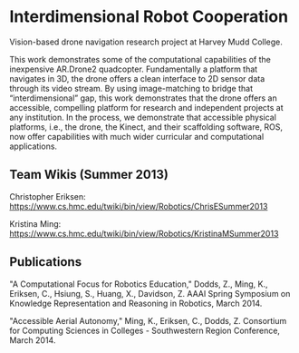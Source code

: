 Interdimensional Robot Cooperation
==================================

Vision-based drone navigation research project at Harvey Mudd College.

This work demonstrates some of the computational capabilities of the inexpensive AR.Drone2 quadcopter. Fundamentally a platform that navigates in 3D, the drone offers a clean interface to 2D sensor data through its video stream. By using image-matching to bridge that “interdimensional” gap, this work demonstrates that the drone offers an accessible, compelling platform for research and independent projects at any institution. In the process, we demonstrate that accessible physical platforms, i.e., the drone, the Kinect, and their scaffolding software, ROS, now offer capabilities with much wider curricular and computational applications.

Team Wikis (Summer 2013)
----------------------------------

Christopher Eriksen: https://www.cs.hmc.edu/twiki/bin/view/Robotics/ChrisESummer2013

Kristina Ming: https://www.cs.hmc.edu/twiki/bin/view/Robotics/KristinaMSummer2013

Publications
----------------------------------

"A Computational Focus for Robotics Education," Dodds, Z., Ming, K., Eriksen, C., Hsiung, S., Huang, X., Davidson, Z. AAAI Spring Symposium on Knowledge Representation and Reasoning in Robotics, March 2014.

"Accessible Aerial Autonomy," Ming, K., Eriksen, C., Dodds, Z. Consortium for Computing Sciences in Colleges - Southwestern Region Conference, March 2014.
